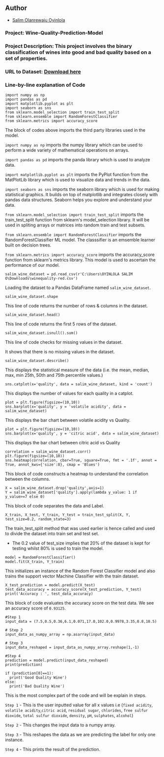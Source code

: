 ## Author

* [Salim Olanrewaju Oyinlola](https://twitter.com/salimopines)

### Project: Wine-Quality-Prediction-Model

### Project Description: This project involves the binary classification of wines into good and bad quality based on a set of properties.

### URL to Dataset: [Download here](https://www.kaggle.com/datasets/uciml/red-wine-quality-cortez-et-al-2009)

### Line-by-line explanation of Code
```
import numpy as np
import pandas as pd
import matplotlib.pyplot as plt
import seaborn as sns
from sklearn.model_selection import train_test_split
from sklearn.ensemble import RandomForestClassifier
from sklearn.metrics import accuracy_score
```


The block of codes above imports the third party libraries used in the model.  

`import numpy as np` imports the numpy library which can be used to perform a wide variety of mathematical operations on arrays.

`import pandas as pd` imports the panda library which is used to analyze data.

`import matplotlib.pyplot as plt` imports the PyPlot function from the MatPlotLib library which is used to visualize data and trends in the data.

`import seaborn as sns` imports the seaborn library which is used for making statistical graphics. It builds on top of matplotlib and integrates closely with pandas data structures. Seaborn helps you explore and understand your data.

`from sklearn.model_selection import train_test_split` imports the train_test_split function from sklearn's model_selection library. It will be used in spliting arrays or matrices into random train and test subsets.

`from sklearn.ensemble import RandomForestClassifier` imports the RandomForestClassifier ML model. The classsifier is an emsemble learner built on decision trees.

`from sklearn.metrics import accuracy_score` imports the accuracy_score function from sklearn's metrics library. This model is used to ascertain the performance of our model. 


```
salim_wine_dataset = pd.read_csv(r'C:\Users\OYINLOLA SALIM O\Downloads\winequality-red.csv')
```

Loading the dataset to a Pandas DataFrame named `salim_wine_dataset`.

```
salim_wine_dataset.shape
```
This line of code returns the number of rows & columns in the dataset.

```
salim_wine_dataset.head()
```
This line of code returns the first 5 rows of the dataset. 

```
salim_wine_dataset.isnull().sum()
```
This line of code checks for missing values in the dataset. 

It shows that there is no missing values in the dataset. 

```
salim_wine_dataset.describe()
```
This displays the statistical measure of the data (i.e.  the mean, median, max, min 25th, 50th and 75th percentile values.)

```
sns.catplot(x='quality', data = salim_wine_dataset, kind = 'count')
```
This displays the number of values for each quality in a catplot. 

```
plot = plt.figure(figsize=(10,10))
sns.barplot(x='quality', y = 'volatile acidity', data = salim_wine_dataset)
```
This displays the bar chart between volatile acidity vs Quality.

```
plot = plt.figure(figsize=(10,10))
sns.barplot(x='quality', y = 'citric acid', data = salim_wine_dataset)
```
This displays the bar chart between citric acid vs Quality

```
correlation = salim_wine_dataset.corr()
plt.figure(figsize=(10,10))
sns.heatmap(correlation, cbar=True, square=True, fmt = '.1f', annot = True, annot_kws={'size':8}, cmap = 'Blues')
```
This block of code constructs a heatmap to understand the correlation between the columns.

```
X = salim_wine_dataset.drop('quality',axis=1)
Y = salim_wine_dataset['quality'].apply(lambda y_value: 1 if y_value>=7 else 0)
```
This block of code separates the data and Label. 

```
X_train, X_test, Y_train, Y_test = train_test_split(X, Y, test_size=0.2, random_state=3)
```
The train_test_split method that was used earlier is hence called and used to divide the dataset into train set and test set. 

- The 0.2 value of test_size implies that 20% of the dataset is kept for testing whilst 80% is used to train the model. 

```
model = RandomForestClassifier()
model.fit(X_train, Y_train)
```
This initializes an instance of the Random Forest Classifier model and also trains the support vector Machine Classifier with the train dataset. 

```
X_test_prediction = model.predict(X_test)
test_data_accuracy = accuracy_score(X_test_prediction, Y_test)
print('Accuracy : ', test_data_accuracy)
```
This block of code evaluates the accuracy score on the test data. We see an accuracy score of `0.93125`.

```
#Step 1
input_data = (7.5,0.5,0.36,6.1,0.071,17.0,102.0,0.9978,3.35,0.8,10.5)

# Step 2
input_data_as_numpy_array = np.asarray(input_data)

# Step 3
input_data_reshaped = input_data_as_numpy_array.reshape(1,-1)

#Step 4
prediction = model.predict(input_data_reshaped)
print(prediction)

if (prediction[0]==1):
  print('Good Quality Wine')
else:
  print('Bad Quality Wine')
```

This is the most complex part of the code and will be explain in steps. 

`Step 1` - This is the user inputted value for all x values i.e (`fixed acidity`, `volatile acidity`,`citric acid`, `residual sugar`, `chlorides`, `free sulfur dioxide`, `total sulfur dioxide`, `density`, `pH`, `sulphates`, `alcohol`)

`Step 2` - This changes the input data to a numpy array.

`Step 3` - This reshapes the data as we are predicting the label for only one instance.

`Step 4` - This prints the result of the prediction. 
